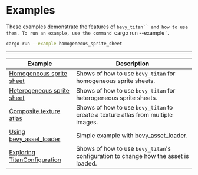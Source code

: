 # Examples

These examples demonstrate the features of `bevy_titan`` and how to use them.
To run an example, use the command `cargo run --example <Example>`.

```sh
cargo run --example homogeneous_sprite_sheet
```

---

Example                        | Description |
-------------------------------|-------------|
[Homogeneous sprite sheet]     | Shows of how to use `bevy_titan` for homogeneous sprite sheets. |
[Heterogeneous sprite sheet]   | Shows of how to use `bevy_titan` for heterogeneous sprite sheets. |
[Composite texture atlas]      | Shows of how to use `bevy_titan` to create a texture atlas from multiple images. |
[Using bevy_asset_loader]      | Simple example with [bevy_asset_loader]. |
[Exploring TitanConfiguration] | Shows of how to use `bevy_titan`'s configuration to change how the asset is loaded. |

[Homogeneous sprite sheet]: (examples/homogeneous_sprite_sheet.rs)
[Heterogeneous sprite sheet]: (examples/heterogeneous_sprite_sheet.rs)
[Composite texture atlas]: (examples/composite_texture_atlas.rs)
[Using bevy_asset_loader]: (examples/bevy_asset_loader.rs)
[Exploring TitanConfiguration]: (examples/titan_configuration.rs)
[bevy_asset_loader]: (https://crates.io/crates/bevy_asset_loader)
